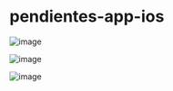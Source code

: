 # pendientes-app-ios

![image](https://github.com/emidiaz00/pendientes-app-ios/assets/79696588/57444feb-eb5a-4e7d-b323-c784248b47d2)


![image](https://github.com/emidiaz00/pendientes-app-ios/assets/79696588/11b8be35-66f2-4b2d-9c9e-64d0568a2ec3)

![image](https://github.com/emidiaz00/pendientes-app-ios/assets/79696588/9f7abc41-8904-4173-a87d-7f11ef9c05d8)
